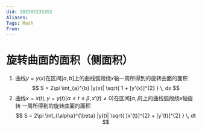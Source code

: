 ```yaml
---
Uid: 202305231952
Aliases: 
Tags: Math
From: 
---
```

# 旋转曲面的面积（侧面积）

1. 曲线$y = y(x)$在区间$[a,b]$上的曲线弧段绕$x$轴一周所得到的旋转曲面的面积
$$
S = 2\pi \int_{a}^{b} |y(x)| \sqrt{ 1 + [y'(x)]^{2} } \, dx 
$$
2. 曲线$x = x(t), y = y(t)(\alpha\leq t\leq\beta,x'(t) \neq 0)$在区间$[\alpha,\beta]$上的曲线弧段绕$x$轴旋转
一周所得到的旋转曲面的面积
$$
S = 2\pi \int_{\alpha}^{\beta} |y(t)| \sqrt{ [x'(t)]^{2} + [y'(t)]^{2} } \, dt
$$

